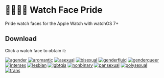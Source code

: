 # 🏳️‍🌈🏳️‍⚧️ Watch Face Pride

Pride watch faces for the Apple Watch with watchOS 7+


## Download

Click a watch face to obtain it:

[![agender][agenderImg]][agenderFile]
[![aromantic][aromanticImg]][aromanticFile]
[![asexual][asexualImg]][asexualFile]
[![bisexual][bisexualImg]][bisexualFile]
[![genderfluid][genderfluidImg]][genderfluidFile]
[![genderqueer][genderqueerImg]][genderqueerFile]
[![intersex][intersexImg]][intersexFile]
[![lesbian][lesbianImg]][lesbianFile]
[![lgbtqia][lgbtqiaImg]][lgbtqiaFile]
[![nonbinary][nonbinaryImg]][nonbinaryFile]
[![pansexual][pansexualImg]][pansexualFile]
[![polysexual][polysexualImg]][polysexualFile]
[![trans][transImg]][transFile]

[agenderFile]: https://github.com/ZicklePop/watchface-pride/blob/main/agender.watchface?raw=true
[agenderImg]: https://github.com/ZicklePop/watchface-pride/blob/main/agender.png?raw=true
[aromanticFile]: https://github.com/ZicklePop/watchface-pride/blob/main/aromantic.watchface?raw=true
[aromanticImg]: https://github.com/ZicklePop/watchface-pride/blob/main/aromantic.png?raw=true
[asexualFile]: https://github.com/ZicklePop/watchface-pride/blob/main/asexual.watchface?raw=true
[asexualImg]: https://github.com/ZicklePop/watchface-pride/blob/main/asexual.png?raw=true
[bisexualFile]: https://github.com/ZicklePop/watchface-pride/blob/main/bisexual.watchface?raw=true
[bisexualImg]: https://github.com/ZicklePop/watchface-pride/blob/main/bisexual.png?raw=true
[genderfluidFile]: https://github.com/ZicklePop/watchface-pride/blob/main/genderfluid.watchface?raw=true
[genderfluidImg]: https://github.com/ZicklePop/watchface-pride/blob/main/genderfluid.png?raw=true
[genderqueerFile]: https://github.com/ZicklePop/watchface-pride/blob/main/genderqueer.watchface?raw=true
[genderqueerImg]: https://github.com/ZicklePop/watchface-pride/blob/main/genderqueer.png?raw=true
[intersexFile]: https://github.com/ZicklePop/watchface-pride/blob/main/intersex.watchface?raw=true
[intersexImg]: https://github.com/ZicklePop/watchface-pride/blob/main/intersex.png?raw=true
[lesbianFile]: https://github.com/ZicklePop/watchface-pride/blob/main/lesbian.watchface?raw=true
[lesbianImg]: https://github.com/ZicklePop/watchface-pride/blob/main/lesbian.png?raw=true
[lgbtqiaFile]: https://github.com/ZicklePop/watchface-pride/blob/main/lgbtqia.watchface?raw=true
[lgbtqiaImg]: https://github.com/ZicklePop/watchface-pride/blob/main/lgbtqia.png?raw=true
[nonbinaryFile]: https://github.com/ZicklePop/watchface-pride/blob/main/nonbinary.watchface?raw=true
[nonbinaryImg]: https://github.com/ZicklePop/watchface-pride/blob/main/nonbinary.png?raw=true
[pansexualFile]: https://github.com/ZicklePop/watchface-pride/blob/main/pansexual.watchface?raw=true
[pansexualImg]: https://github.com/ZicklePop/watchface-pride/blob/main/pansexual.png?raw=true
[polysexualFile]: https://github.com/ZicklePop/watchface-pride/blob/main/polysexual.watchface?raw=true
[polysexualImg]: https://github.com/ZicklePop/watchface-pride/blob/main/polysexual.png?raw=true
[transFile]: https://github.com/ZicklePop/watchface-pride/blob/main/trans.watchface?raw=true
[transImg]: https://github.com/ZicklePop/watchface-pride/blob/main/trans.png?raw=true
